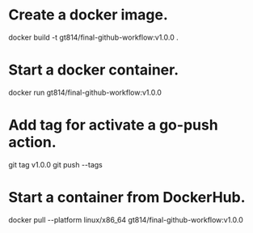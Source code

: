 # Create a docker image.
docker build -t gt814/final-github-workflow:v1.0.0 .

# Start a docker container. 
docker run gt814/final-github-workflow:v1.0.0

# Add tag for activate a go-push action.
git tag v1.0.0
git push --tags 

# Start a container from DockerHub.
docker pull --platform linux/x86_64 gt814/final-github-workflow:v1.0.0